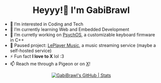 <h1 align="center">
    Heyyy!👋 I'm GabiBrawl
</h1>

- 👀 I’m interested in Coding and Tech
- 🌱 I’m currently learning Web and Embedded Development
- 💞️ I’m curretly working on [PsychOS](https://github.com/PsychoDuckTech/PsychOS), a customizable keyboard firmware in C++
- 🖤 Paused project: [LePlayer Music](https://github.com/LePlayer-music), a music streaming service (maybe a self-hosted service)
- ⚡ Fun fact **I love to X** lol :3
- 📫 Reach me through a Pigeon or on [X](https://x.com/GabiBrawl)!


<div align="center">
  <a href="https://quira.sh?utm_source=widgets&utm_campaign=GabiBrawl">
    <img src="https://stats.quira.sh/GabiBrawl/github?theme=dark" alt="GabiBrawl's GitHub | Stats">
  </a>
</div>

<!---
GabiBrawl/GabiBrawl is a ✨ special ✨ repository because its `README.md` (this file) appears on your GitHub profile.
You can click the Preview link to take a look at your changes.
--->

<!--img align="left" width="42%" src="https://github-readme-streak-stats.herokuapp.com/?user=gabibrawl&theme=dark" alt="gabibrawl" /-->
